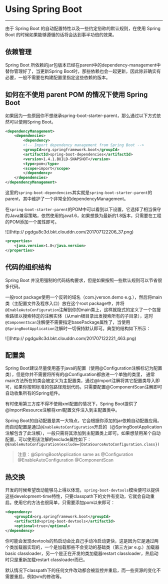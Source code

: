 # Using Spring Boot
---

由于 Spring Boot 的自动配置特性以及一些约定俗称的默认规则，在使用 Spring Boot 的时候如果能够遵循的话将会达到事半功倍的效果。

## 依赖管理

Spring Boot 所依赖的jar包版本已经在parent中的dependency-management中替你管理好了，当更新Spring Boot时，那些依赖也会一起更新，因此除非确实有必要，一般不需要在构建配置里指定这些依赖的版本。


## 如何在不使用 parent POM 的情况下使用 Spring Boot

如果因为一些原因你不想继承spring-boot-starter-parent，那么通过以下方式依然可以使用Spring Boot。
```xml
<dependencyManagement>
	<dependencies>
		<dependency>
		<!-- Import dependency management from Spring Boot -->
		<groupId>org.springframework.boot</groupId>
		<artifactId>spring-boot-dependencies</artifactId>
		<version>1.4.1.BUILD-SNAPSHOT</version>
		<type>pom</type>
		<scope>import</scope>
		</dependency>
	</dependencies>
</dependencyManagement>
```

这里的`spring-boot-dependencies`其实就是`spring-boot-starter-parent`的parent，其中维护了一个非常全的dependencyManagement。

在`spring-boot-starter-parent`的POM中可以看到以下设置，它选择了相当保守的Java兼容策略，依然使用的java1.6，如果想换为最新的1.8版本，只需要在工程的POM添加一个属性即可。

![](http://
pgdgu8c3d.bkt.clouddn.com/201707122206_37.png)

```xml
<properties>
	<java.version>1.8</java.version>
</properties>
```


## 代码的组织结构

Spring Boot 并没用强制的代码结构要求，但是如果按照一些默认规则可以节省很多代码。

一般root package使用一个反转的域名（com.jverson.demo e.g.），然后将main类（主配置文件及程序入口）放在这个root package中，并将`@EnableAutoConfiguration`注解到你的main类上，这样就隐式的定义了一个包搜索路径以搜索特定的注解实体（从main根目录出发搜索所有的子目录），这时`@ComponentScan`注解便不需要指定basePackage属性了，当使用`@SpringBootApplication`注解时一切保持默认即可。典型的结构如下所示：

![](http://
pgdgu8c3d.bkt.clouddn.com/201707122221_463.png)

## 配置类

Spring Boot建议尽量使用基于java的配置（使用@Configuration注解标记为配置类），但是你并不需要将所有的@Configuration都放进一个单独的类里， 通常main方法所在的类会被定义为主配置类，通过@Import注解将其它配置类导入即可，如果你按照标准的包路径规划代码，只需要配置@ComponentScan注解即可自动收集所有的Spring组件。

有时使用第三方库不得不使用xml配置的情况下，Spring Boot提供了@ImportResource注解将xml配置文件注入到主配置类中。

Spring Boot的自动配置是其一大特点，它会根据你添加的jar依赖自动配置应用。而自动配置是通过`@EnableAutoConfiguration`开启的（@SpringBootApplication注解包含了此注解），一般只需将其添加到主配置类上即可。如果想禁用某个自动配置，可以使用该注解的exclude属性如下：
`@EnableAutoConfiguration(exclude={DataSourceAutoConfiguration.class})`

> 注意：@SpringBootApplication same as @Configuration @EnableAutoConfiguration @ComponentScan


## 热交换

开发的时候希望改动能够马上得以体现，`spring-boot-devtools`模块便可以提供这些development-time特性，只要classpath下的文件有变动，它就会自动重启。使用它的方法也很简单，只需要添加pom以来即可：

```xml
<dependency>
	<groupId>org.springframework.boot</groupId>
	<artifactId>spring-boot-devtools</artifactId>
	<optional>true</optional>
</dependency>
```

你可能会发现devtools的热启动会比自己手动冷启动更快，这是因为它是通过两个类加载器实现的，一个是加载那些不会变动的基础类（第三方jar e.g.）加载器basic classloader，另一个是正在开发的类加载器restart classloader，热启动时只是重新加载restart classloader而已。

默认情况下classpath下的任何文件改动都会被监控并重启，而一些资源的变化不需要重启，例如vm的修改等。
